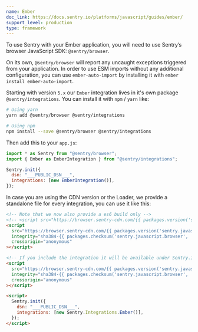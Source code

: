 ```yaml
---
name: Ember
doc_link: https://docs.sentry.io/platforms/javascript/guides/ember/
support_level: production
type: framework
---
```


To use Sentry with your Ember application, you will need to use Sentry’s browser JavaScript SDK: `@sentry/browser`.

On its own, `@sentry/browser` will report any uncaught exceptions triggered from your application.
In order to use ESM imports without any additional configuration, you can use `ember-auto-import`
by installing it with `ember install ember-auto-import`.

Starting with version `5.x` our `Ember` integration lives in it's own package `@sentry/integrations`.
You can install it with `npm` / `yarn` like:

```bash
# Using yarn
yarn add @sentry/browser @sentry/integrations

# Using npm
npm install --save @sentry/browser @sentry/integrations
```

Then add this to your `app.js`:

```javascript
import * as Sentry from "@sentry/browser";
import { Ember as EmberIntegration } from "@sentry/integrations";

Sentry.init({
  dsn: "___PUBLIC_DSN___",
  integrations: [new EmberIntegration()],
});
```

In case you are using the CDN version or the Loader, we provide a standalone file for every integration, you can use it
like this:

```html
<!-- Note that we now also provide a es6 build only -->
<!-- <script src="https://browser.sentry-cdn.com/{{ packages.version('sentry.javascript.browser') }}/bundle.es6.min.js" integrity="sha384-{{ packages.checksum('sentry.javascript.browser', 'bundle.es6.min.js', 'sha384-base64') }}" crossorigin="anonymous"></script> -->
<script
  src="https://browser.sentry-cdn.com/{{ packages.version('sentry.javascript.browser') }}/bundle.min.js"
  integrity="sha384-{{ packages.checksum('sentry.javascript.browser', 'bundle.min.js', 'sha384-base64') }}"
  crossorigin="anonymous"
></script>

<!-- If you include the integration it will be available under Sentry.Integrations.Ember -->
<script
  src="https://browser.sentry-cdn.com/{{ packages.version('sentry.javascript.browser') }}/ember.min.js"
  integrity="sha384-{{ packages.checksum('sentry.javascript.browser', 'ember.min.js', 'sha384-base64') }}"
  crossorigin="anonymous"
></script>

<script>
  Sentry.init({
    dsn: "___PUBLIC_DSN___",
    integrations: [new Sentry.Integrations.Ember()],
  });
</script>
```

<!-- TODO-ADD-VERIFICATION-EXAMPLE -->
